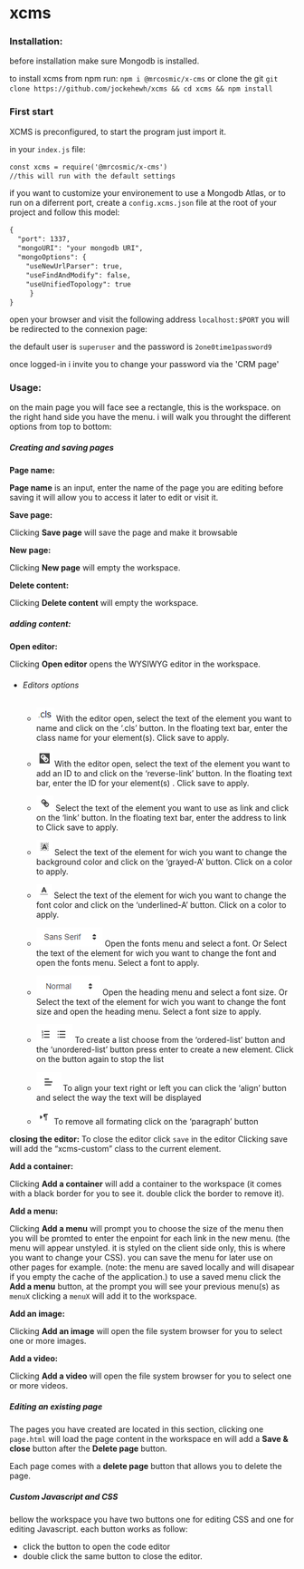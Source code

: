 # xcms

### Installation:

before installation make sure Mongodb is installed.

to install xcms from npm run: `npm i @mrcosmic/x-cms`
or clone the git `git clone https://github.com/jockehewh/xcms && cd xcms && npm install`

### First start

XCMS is preconfigured, to start the program just import it.

in your `index.js` file:
```
const xcms = require('@mrcosmic/x-cms')
//this will run with the default settings
```

if you want to customize your environement to use a Mongodb Atlas, or to run on a diferrent port,
create a `config.xcms.json` file at the root of your project and follow this model:

```
{
  "port": 1337,
  "mongoURI": "your mongodb URI",
  "mongoOptions": {
    "useNewUrlParser": true,
    "useFindAndModify": false,
    "useUnifiedTopology": true
     }
}
```

open your browser and visit the following address `localhost:$PORT` you will be redirected to the connexion page:

the default user is `superuser` and the password is `2one0time1password9`

once logged-in i invite you to change your password via the 'CRM page'

### Usage:

on the main page you will face see a rectangle, this is the workspace.
on the right hand side you have the menu. i will walk you throught the different options from top to bottom:

##### Creating and saving pages

__Page name:__

__Page name__ is an input, enter the name of the page you are editing before saving it will allow you to access it later to edit or visit it.

__Save page:__

Clicking __Save page__ will save the page and make it browsable

__New page:__

Clicking __New page__ will empty the workspace.

__Delete content:__

Clicking __Delete content__ will empty the workspace.

##### adding content:

__Open editor:__

Clicking __Open editor__ opens the WYSIWYG editor in the workspace.

* ###### Editors options
  * ![Adding a class](https://github.com/jockehewh/xcms/blob/master/readme-imgs/btncls.PNG) 
  With the editor open, select the text of the element you want to name and click on the ‘.cls’ button. In the floating text bar, enter the class name for your element(s).
  Click save to apply.
  * ![Adding an ID](https://github.com/jockehewh/xcms/blob/master/readme-imgs/btnid.PNG)
  With the editor open, select the text of the element you want to add an ID to and click on the ‘reverse-link’ button. In the floating text bar, enter the ID for your element(s) .
  Click save to apply.
  * ![Creating a link](https://github.com/jockehewh/xcms/blob/master/readme-imgs/btnlien.PNG)
  Select the text of the element you want to use as link and click on the ‘link’ button. In the floating text bar, enter the address to link to
  Click save to apply.
  * ![Setting background color](https://github.com/jockehewh/xcms/blob/master/readme-imgs/btnbackground.PNG)
  Select the text of the element for wich you want to change the background color and click on the ‘grayed-A’ button. 
  Click on a color to apply.
  * ![Setting text color](https://github.com/jockehewh/xcms/blob/master/readme-imgs/btntextcolor.PNG)
  Select the text of the element for wich you want to change the font color and click on the ‘underlined-A’ button. 
  Click on a color to apply.
  * ![Changing fonts](https://github.com/jockehewh/xcms/blob/master/readme-imgs/btnfont.PNG)
  Open the fonts menu and select a font.
  Or
  Select the text of the element for wich you want to change the font and open the fonts menu.
  Select a font to apply.
  * ![Change font size](https://github.com/jockehewh/xcms/blob/master/readme-imgs/btnheading.PNG)
  Open the heading menu and select a font size.
  Or
  Select the text of the element for wich you want to change the font size and open the heading menu.
  Select a font size to apply.
  * ![Creating a list](https://github.com/jockehewh/xcms/blob/master/readme-imgs/btnlist.PNG)
  To create a list choose from the ‘ordered-list’ button and the ‘unordered-list’ button press enter to create a new element.
  Click on the button again to stop the list

  * ![Aligning the text](https://github.com/jockehewh/xcms/blob/master/readme-imgs/btnalign.PNG)
  To align your text right or left you can click the ‘align’ button and select the way the text will be displayed

  * ![Remove all formating](https://github.com/jockehewh/xcms/blob/master/readme-imgs/btnremovestyle.PNG)
  To remove all formating click on the ‘paragraph’ button

__closing the editor:__
To close the editor click `save` in the editor
Clicking save will add the “xcms-custom” class to the current element.

__Add a container:__

Clicking __Add a container__ will add a container to the workspace (it comes with a black border for you to see it. double click the border to remove it).

__Add a menu:__

Clicking __Add a menu__  will prompt you to choose the size of the menu then you will be promted to enter the enpoint for each link in the new menu. (the menu will appear unstyled. it is styled on the client side only, this is where you want to change your CSS).
you can save the menu for later use on other pages for example. (note: the menu are saved locally and will disapear if you empty the cache of the application.)
to use a saved menu click the __Add a menu__ button, at the prompt you will see your previous menu(s) as `menuX` clicking a `menuX` will add it to the workspace.

__Add an image:__

Clicking __Add an image__ will open the file system browser for you to select one or more images.

__Add a video:__

Clicking __Add a video__ will open the file system browser for you to select one or more videos.

##### Editing an existing page

The pages you have created are located in this section, clicking one `page.html` will load the page content in the workspace en will add a __Save & close__ button after the __Delete page__ button.

Each page comes with a __delete page__ button that allows you to delete the page.

##### Custom Javascript and CSS

bellow the workspace you have two buttons one for editing CSS and one for editing Javascript.
each button works as follow:
* click the button to open the code editor
* double click the same button to close the editor.